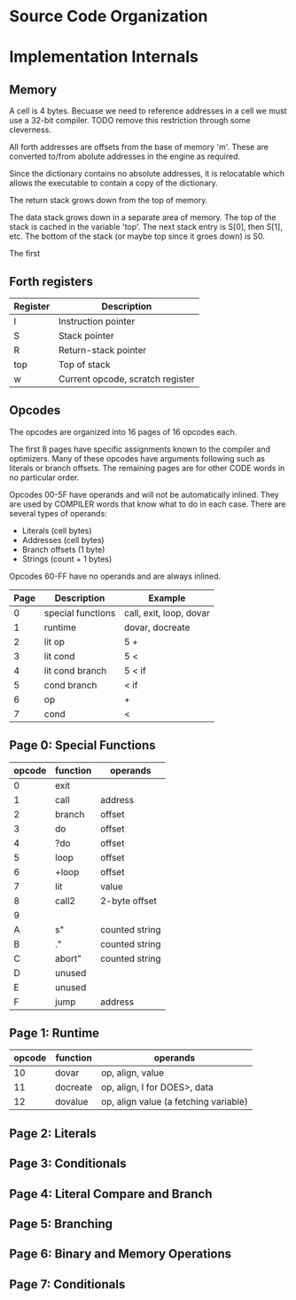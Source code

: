 # Source Code Organization

# Implementation Internals

## Memory

A cell is 4 bytes. Becuase we need to reference addresses in a cell we must use a 32-bit compiler. TODO remove this restriction through some cleverness.

All forth addresses are offsets from the base of memory 'm'. These are converted to/from abolute addresses in the engine as required.

Since the dictionary contains no absolute addresses, it is relocatable which allows the executable to contain a copy of the dictionary.

The return stack grows down from the top of memory.

The data stack grows down in a separate area of memory. The top of the stack is cached in the variable 'top'. The next stack entry is S[0], then S[1], etc. The bottom of the stack (or maybe top since it groes down) is S0.

The first

## Forth registers

Register | Description
--- | ---
I | Instruction pointer
S | Stack pointer
R | Return-stack pointer
top | Top of stack
w | Current opcode, scratch register

## Opcodes

The opcodes are organized into 16 pages of 16 opcodes each.

The first 8 pages have specific assignments known to the compiler and optimizers.
Many of these opcodes have arguments following such as literals or
branch offsets. The remaining pages are for other CODE words in no particular order.

Opcodes 00-5F have operands and will not be automatically inlined. They are used
by COMPILER words that know what to do in each case.
There are several types of operands:

* Literals (cell bytes)
* Addresses (cell bytes)
* Branch offsets (1 byte)
* Strings (count + 1 bytes)

Opcodes 60-FF have no operands and are always inlined.

Page | Description | Example
---- | ----------  | -------
0 | special functions | call, exit, loop, dovar
1 | runtime | dovar, docreate
2 | lit op | 5 +
3 | lit cond | 5 <
4 | lit cond branch | 5 < if
5 | cond branch | < if
6 | op | +
7 | cond | <


## Page 0: Special Functions

opcode | function | operands
------ | -------- | -----
0 | exit
1 | call | address
2 | branch | offset
3 | do | offset
4 | ?do | offset
5 | loop | offset
6 | +loop | offset
7 | lit | value
8 | call2 | 2-byte offset
9 |
A | s" | counted string
B | ." | counted string
C | abort" | counted string
D | unused
E | unused
F | jump | address

## Page 1: Runtime

opcode | function | operands
------ | -------- | -----
10 | dovar | op, align, value
11 | docreate | op, align, I for DOES>, data
12 | dovalue | op, align value (a fetching variable)

## Page 2: Literals

## Page 3: Conditionals

## Page 4: Literal Compare and Branch

## Page 5: Branching

## Page 6: Binary and Memory Operations

## Page 7: Conditionals
